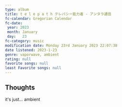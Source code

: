 ```yaml
---
type: album 
title: t e l e p a t h テレパシー能力者 - アンタラ通信 
fc-calendar: Gregorian Calendar
fc-date: 
 year: 2023
 month: January
 day:   23
fc-category: music
modification date: Monday 23rd January 2023 22:07:38
date listened: 2023-1-23 
genre: vaporwave, ambient 
rating: null
favorite songs: null
least Favorite songs: null
---
```

## Thoughts

it's just... ambient